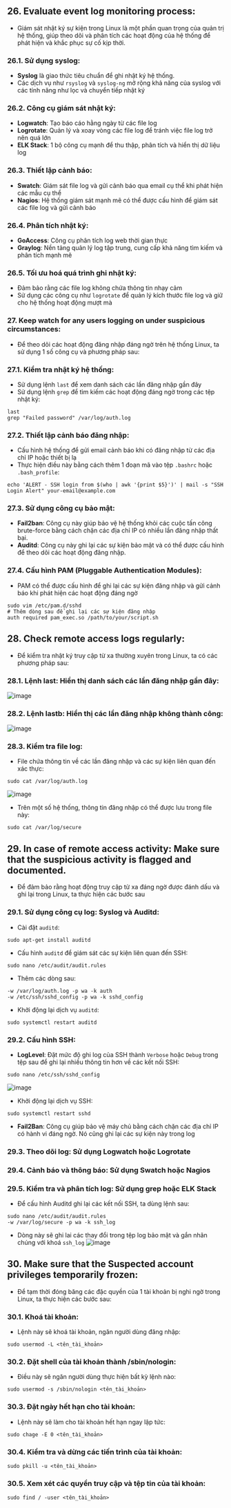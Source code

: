 ## 26. Evaluate event log monitoring process:
- Giám sát nhật ký sự kiện trong Linux là một phần quan trọng của quản trị hệ thống, giúp theo dõi và phân tích các hoạt động của hệ thống để phát hiện và khắc phục sự cố kịp thời.

### 26.1. Sử dụng syslog:
- **Syslog** là giao thức tiêu chuẩn để ghi nhật ký hệ thống.
- Các dịch vụ như `rsyslog` và `syslog-ng` mở rộng khả năng của syslog với các tính năng như lọc và chuyển tiếp nhật ký

### 26.2. Công cụ giám sát nhật ký:
- **Logwatch**: Tạo báo cáo hằng ngày từ các file log
- **Logrotate**: Quản lý và xoay vòng các file log để tránh việc file log trở nên quá lớn
- **ELK Stack**: 1 bộ công cụ mạnh để thu thập, phân tích và hiển thị dữ liệu log

### 26.3. Thiết lập cảnh báo:
- **Swatch**: Giám sát file log và gửi cảnh báo qua email cụ thể khi phát hiện các mẫu cụ thể
- **Nagios**: Hệ thống giám sát mạnh mẽ có thể được cấu hình để giám sát các file log và gửi cảnh báo

### 26.4. Phân tích nhật ký:
- **GoAccess**: Công cụ phân tích log web thời gian thực
- **Graylog**: Nền tảng quản lý log tập trung, cung cấp khả năng tìm kiếm và phân tích mạnh mẽ

### 26.5. Tối ưu hoá quá trình ghi nhật ký:
- Đảm bảo rằng các file log không chứa thông tin nhạy cảm
- Sử dụng các công cụ như `logrotate` để quản lý kích thước file log và giữ cho hệ thống hoạt động mượt mà

### 27. Keep watch for any users logging on under suspicious circumstances:
- Để theo dõi các hoạt động đăng nhập đáng ngờ trên hệ thống Linux, ta sử dụng 1 số công cụ và phương pháp sau:
### 27.1. Kiểm tra nhật ký hệ thống:
- Sử dụng lệnh `last` để xem danh sách các lần đăng nhập gần đây
- Sử dụng lệnh `grep` để tìm kiếm các hoạt động đáng ngờ trong các tệp nhật ký:
```
last
grep "Failed password" /var/log/auth.log
```

### 27.2. Thiết lập cảnh báo đăng nhập:
- Cấu hình hệ thống để gửi email cảnh báo khi có đăng nhập từ các địa chỉ IP hoặc thiết bị lạ
- Thực hiện điều này bằng cách thêm 1 đoạn mã vào tệp `.bashrc` hoặc `.bash_profile`:
```
echo 'ALERT - SSH login from $(who | awk '{print $5}')' | mail -s "SSH Login Alert" your-email@example.com
```

### 27.3. Sử dụng công cụ bảo mật:
- **Fail2ban**: Công cụ này giúp bảo vệ hệ thống khỏi các cuộc tấn công brute-force bằng cách chặn các địa chỉ IP có nhiều lần đăng nhập thất bại.
- **Auditd**: Công cụ này ghi lại các sự kiện bảo mật và có thể được cấu hình để theo dõi các hoạt động đăng nhập.

### 27.4. Cấu hình PAM (Pluggable Authentication Modules):
- PAM có thể được cấu hình để ghi lại các sự kiện đăng nhập và gửi cảnh báo khi phát hiện các hoạt động đáng ngờ
```
sudo vim /etc/pam.d/sshd
# Thêm dòng sau để ghi lại các sự kiện đăng nhập
auth required pam_exec.so /path/to/your/script.sh
```

## 28. Check remote access logs regularly:
- Để kiểm tra nhật ký truy cập từ xa thường xuyên trong Linux, ta có các phương pháp sau:
### 28.1. Lệnh last: Hiển thị danh sách các lần đăng nhập gần đây:
![image](https://github.com/user-attachments/assets/ee9e06ed-ed66-4b90-8f83-a3f20a1443e7)

### 28.2. Lệnh lastb: Hiển thị các lần đăng nhập không thành công:
![image](https://github.com/user-attachments/assets/da6e1baa-cb65-41b4-98e8-1714ea5a99c8)

### 28.3. Kiểm tra file log:
- File chứa thông tin về các lần đăng nhập và các sự kiện liên quan đến xác thực:
```
sudo cat /var/log/auth.log
```
![image](https://github.com/user-attachments/assets/b005a8c2-45e1-4b9f-a915-4a55c2e0495f)

- Trên một số hệ thống, thông tin đăng nhập có thể được lưu trong file này:
```
sudo cat /var/log/secure
```

## 29. In case of remote access activity: Make sure that the suspicious activity is flagged and documented.
- Để đảm bảo rằng hoạt động truy cập từ xa đáng ngờ được đánh dấu và ghi lại trong Linux, ta thực hiện các bước sau
### 29.1. Sử dụng công cụ log: Syslog và Auditd:
- Cài đặt `auditd`:
```
sudo apt-get install auditd
```

- Cấu hình `auditd` để giám sát các sự kiện liên quan đến SSH:
```
sudo nano /etc/audit/audit.rules
```
- Thêm các dòng sau:
```
-w /var/log/auth.log -p wa -k auth
-w /etc/ssh/sshd_config -p wa -k sshd_config
```
- Khởi động lại dịch vụ `auditd`:
```
sudo systemctl restart auditd
```

### 29.2. Cấu hình SSH:
- **LogLevel**: Đặt mức độ ghi log của SSH thành `Verbose` hoặc `Debug` trong tệp sau để ghi lại nhiều thông tin hơn về các kết nối SSH:
```
sudo nano /etc/ssh/sshd_config
```
![image](https://github.com/user-attachments/assets/5785b61b-9e81-4766-bd44-0d6e541b3c26)

- Khởi động lại dịch vụ SSH:
```
sudo systemctl restart sshd
```
- **Fail2Ban**: Công cụ giúp bảo vệ máy chủ bằng cách chặn các địa chỉ IP có hành vi đáng ngờ. Nó cũng ghi lại các sự kiện này trong log


### 29.3. Theo dõi log: Sử dụng Logwatch hoặc Logrotate
### 29.4. Cảnh báo và thông báo: Sử dụng Swatch hoặc Nagios
### 29.5. Kiểm tra và phân tích log: Sử dụng grep hoặc ELK Stack
- Để cấu hình Auditd ghi lại các kết nối SSH, ta dùng lệnh sau:
```
sudo nano /etc/audit/audit.rules
-w /var/log/secure -p wa -k ssh_log
```
- Dòng này sẽ ghi lai các thay đổi trong tệp log bảo mật và gắn nhãn chúng với khoá `ssh_log`
![image](https://github.com/user-attachments/assets/c5c2febe-cb36-4703-bfa3-568bd75ca9a7)

## 30. Make sure that the Suspected account privileges temporarily frozen:
- Để tạm thời đóng băng các đặc quyền của 1 tài khoản bị nghi ngờ trong Linux, ta thực hiện các bước sau:
### 30.1. Khoá tài khoản:
- Lệnh này sẽ khoá tài khoản, ngăn người dùng đăng nhập:
```
sudo usermod -L <tên_tài_khoản>
```

### 30.2. Đặt shell của tài khoản thành /sbin/nologin:
- Điều này sẽ ngăn người dùng thực hiện bất kỳ lệnh nào:
```
sudo usermod -s /sbin/nologin <tên_tài_khoản>
```

### 30.3. Đặt ngày hết hạn cho tài khoản:
- Lệnh này sẽ làm cho tài khoản hết hạn ngay lập tức:
```
sudo chage -E 0 <tên_tài_khoản>
```

### 30.4. Kiểm tra và dừng các tiến trình của tài khoản:
```
sudo pkill -u <tên_tài_khoản>
```

### 30.5. Xem xét các quyền truy cập và tệp tin của tài khoản: 
```
sudo find / -user <tên_tài_khoản>
```
